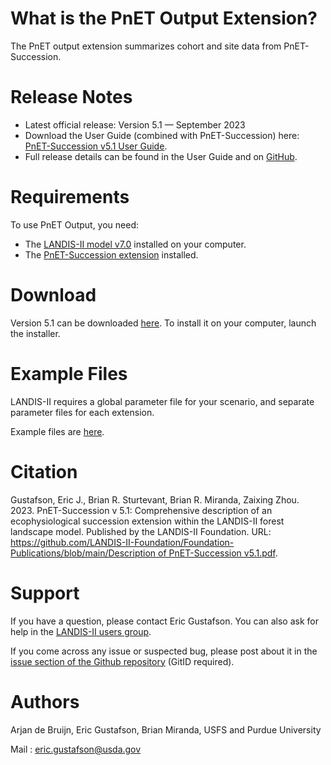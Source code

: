 # What is the PnET Output Extension?

The PnET output extension summarizes cohort and site data from PnET-Succession.

# Release Notes

- Latest official release: Version 5.1 — September 2023
- Download the User Guide (combined with PnET-Succession) here: [PnET-Succession v5.1 User Guide](https://github.com/LANDIS-II-Foundation/Extension-PnET-Succession/blob/master/deploy/docs/LANDIS-II%20PnET-Succession%20v5.1%20User%20Guide.pdf).
- Full release details can be found in the User Guide and on [GitHub](https://github.com/LANDIS-II-Foundation/Extesnsion-Output-Biomass-PnET).


# Requirements

To use PnET Output, you need:

- The [LANDIS-II model v7.0](http://www.landis-ii.org/install) installed on your computer.
- The [PnET-Succession extension](https://landis-ii-foundation.github.io/Extension-PnET-Succession/) installed.

# Download

Version 5.1 can be downloaded [here](https://github.com/LANDIS-II-Foundation/Extension-Output-Biomass-PnET/blob/master/deploy/installer/LANDIS-II-V7%20Output-PnET%205.1-setup.exe). To install it on your computer, launch the installer.

# Example Files

LANDIS-II requires a global parameter file for your scenario, and separate parameter files for each extension.

Example files are [here](https://github.com/LANDIS-II-Foundation/Extension-Output-Biomass-PnET/tree/master/deploy/examples/biomass-Pnet-succession-example/PnET-output-example.zip).

# Citation

Gustafson, Eric J., Brian R. Sturtevant, Brian R. Miranda, Zaixing Zhou.  2023.  PnET-Succession v 5.1:  Comprehensive description of an ecophysiological succession extension within the LANDIS-II forest landscape model.  Published by the LANDIS-II Foundation.  URL: [https://github.com/LANDIS-II-Foundation/Foundation-Publications/blob/main/Description of PnET-Succession v5.1.pdf](https://github.com/LANDIS-II-Foundation/Foundation-Publications/blob/main/Description%20of%20PnET-Succession%20v5.1.pdf).

# Support

If you have a question, please contact Eric Gustafson. 
You can also ask for help in the [LANDIS-II users group](http://www.landis-ii.org/users).

If you come across any issue or suspected bug, please post about it in the [issue section of the Github repository](https://github.com/LANDIS-II-Foundation/Extension-Output-Biomass-PnET/issues) (GitID required).

# Authors

Arjan de Bruijn, Eric Gustafson, Brian Miranda, USFS and Purdue University

Mail : eric.gustafson@usda.gov

